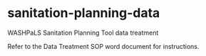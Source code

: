 # sanitation-planning-data
WASHPaLS Sanitation Planning Tool data treatment

Refer to the Data Treatment SOP word document for instructions.
